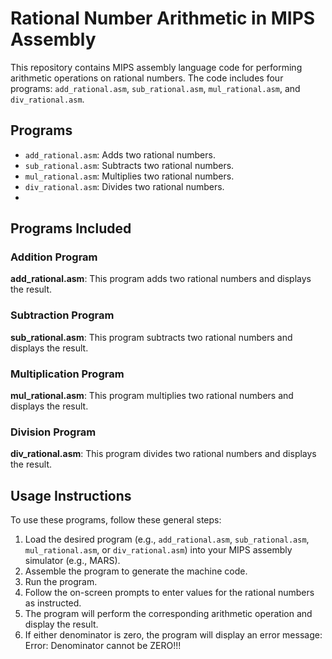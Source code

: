 # Rational Number Arithmetic in MIPS Assembly

This repository contains MIPS assembly language code for performing arithmetic operations on rational numbers. The code includes four programs: `add_rational.asm`, `sub_rational.asm`, `mul_rational.asm`, and `div_rational.asm`.

## Programs

- `add_rational.asm`: Adds two rational numbers.
- `sub_rational.asm`: Subtracts two rational numbers.
- `mul_rational.asm`: Multiplies two rational numbers.
- `div_rational.asm`: Divides two rational numbers.
- 
## Programs Included

### Addition Program

**add_rational.asm**: This program adds two rational numbers and displays the result.

### Subtraction Program

**sub_rational.asm**: This program subtracts two rational numbers and displays the result.

### Multiplication Program

**mul_rational.asm**: This program multiplies two rational numbers and displays the result.

### Division Program

**div_rational.asm**: This program divides two rational numbers and displays the result.

## Usage Instructions

To use these programs, follow these general steps:

1. Load the desired program (e.g., `add_rational.asm`, `sub_rational.asm`, `mul_rational.asm`, or `div_rational.asm`) into your MIPS assembly simulator (e.g., MARS).
2. Assemble the program to generate the machine code.
3. Run the program.
4. Follow the on-screen prompts to enter values for the rational numbers as instructed.
5. The program will perform the corresponding arithmetic operation and display the result.
6. If either denominator is zero, the program will display an error message: Error: Denominator cannot be ZERO!!!
